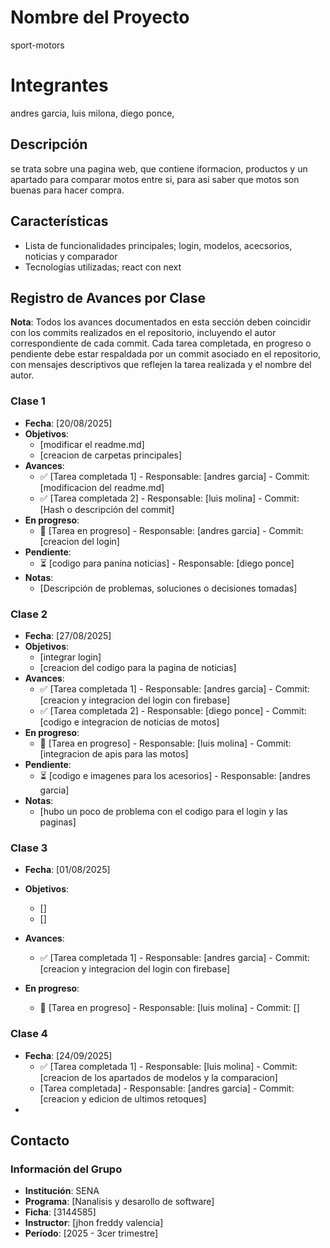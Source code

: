 # Nombre del Proyecto
sport-motors

# Integrantes
andres garcia,
luis milona,
diego ponce,

## Descripción
se trata sobre una pagina web, que contiene iformacion, productos y un apartado para comparar motos entre si, para asi saber que motos son buenas para hacer compra. 

## Características
- Lista de funcionalidades principales; login, modelos, acecsorios, noticias y comparador
- Tecnologías utilizadas; react con next

## Registro de Avances por Clase
**Nota**: Todos los avances documentados en esta sección deben coincidir con los commits realizados en el repositorio, incluyendo el autor correspondiente de cada commit. Cada tarea completada, en progreso o pendiente debe estar respaldada por un commit asociado en el repositorio, con mensajes descriptivos que reflejen la tarea realizada y el nombre del autor.

### Clase 1
- **Fecha**: [20/08/2025]
- **Objetivos**:
  - [modificar el readme.md]
  - [creacion de carpetas principales]
- **Avances**:
  - ✅ [Tarea completada 1] - Responsable: [andres garcia] - Commit: [modificacion del readme.md]
  - ✅ [Tarea completada 2] - Responsable: [luis molina] - Commit: [Hash o descripción del commit]
- **En progreso**:
  - 🔄 [Tarea en progreso] - Responsable: [andres garcia] - Commit: [creacion del login]
- **Pendiente**:
  - ⏳ [codigo para panina noticias] - Responsable: [diego ponce]
- **Notas**:
  - [Descripción de problemas, soluciones o decisiones tomadas]

### Clase 2
- **Fecha**: [27/08/2025]
- **Objetivos**:
  - [integrar login]
  - [creacion del codigo para la pagina de noticias]
- **Avances**:
  - ✅ [Tarea completada 1] - Responsable: [andres garcia] - Commit: [creacion y integracion del login con firebase]
  - ✅ [Tarea completada 2] - Responsable: [diego ponce] - Commit: [codigo e integracion de noticias de motos]
- **En progreso**:
  - 🔄 [Tarea en progreso] - Responsable: [luis molina] - Commit: [integracion de apis para las motos]
- **Pendiente**:
  - ⏳ [codigo e imagenes para los acesorios] - Responsable: [andres garcia]
- **Notas**:
  - [hubo un poco de problema con el codigo para el login y las paginas]

### Clase 3
- **Fecha**: [01/08/2025]
- **Objetivos**:
  - []
  - []
- **Avances**:
  - ✅ [Tarea completada 1] - Responsable: [andres garcia] - Commit: [creacion y integracion del login con firebase]

- **En progreso**:
  - 🔄 [Tarea en progreso] - Responsable: [luis molina] - Commit: []

### Clase 4
- **Fecha**: [24/09/2025]
  - ✅ [Tarea completada 1] - Responsable: [luis molina] - Commit: [creacion de los apartados de modelos y la comparacion]
  -  [Tarea completada] - Responsable: [andres garcia] - Commit: [creacion y edicion de ultimos retoques]
-


## Contacto
### Información del Grupo
- **Institución**: SENA
- **Programa**: [Nanalisis y desarollo de software]
- **Ficha**: [3144585]
- **Instructor**: [jhon freddy valencia]
- **Período**: [2025 - 3cer trimestre]

